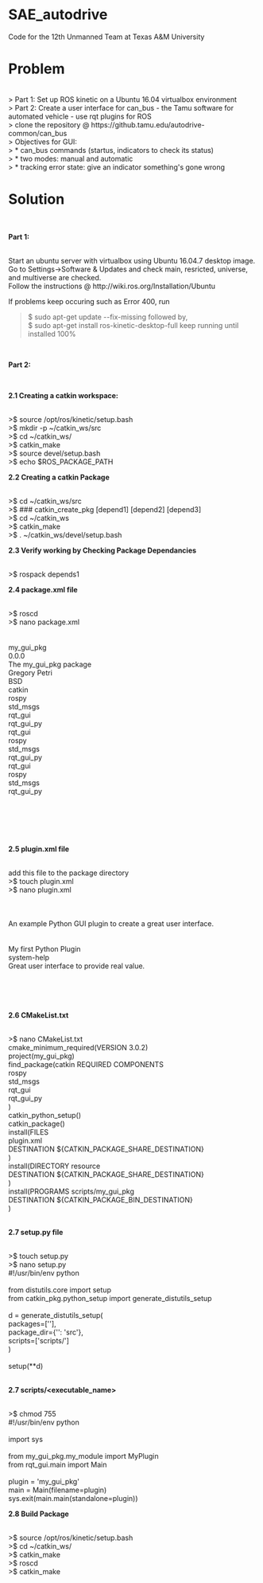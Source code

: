 # SAE_autodrive
Code for the 12th Unmanned Team at Texas A&amp;M University
</br>

# Problem #

</br>
> Part 1: Set up ROS kinetic on a Ubuntu 16.04 virtualbox environment </br>
> Part 2: Create a user interface for can_bus - the Tamu software for automated vehicle - use rqt plugins for ROS </br>
> clone the repository @ https://github.tamu.edu/autodrive-common/can_bus </br>
> Objectives for GUI: </br>
> * can_bus commands (startus, indicators to check its status) </br>
> * two modes: manual and automatic </br>
> * tracking error state: give an indicator something's gone wrong
</br>

# Solution #

</br>

**Part 1:**

</br>
Start an ubuntu server with virtualbox using Ubuntu 16.04.7 desktop image. </br>
Go to Settings->Software & Updates and check main, resricted, universe, and multiverse are checked. </br>
Follow the instructions @ http://wiki.ros.org/Installation/Ubuntu </br>

If problems keep occuring such as Error 400, run </br>
>$ sudo apt-get update --fix-missing
followed by, </br>
>$ sudo apt-get install ros-kinetic-desktop-full
keep running until installed 100% </br>
</br>

**Part 2:**

</br>

**2.1 Creating a catkin workspace:**

</br>
>$ source /opt/ros/kinetic/setup.bash </br>
>$ mkdir -p ~/catkin_ws/src </br>
>$ cd ~/catkin_ws/ </br>
>$ catkin_make </br>
>$ source devel/setup.bash </br>
>$ echo $ROS_PACKAGE_PATH
</br>

**2.2 Creating a catkin Package**

</br>
>$ cd ~/catkin_ws/src </br>
>$ ### catkin_create_pkg <package_name> [depend1] [depend2] [depend3] </br>
>$ cd ~/catkin_ws </br>
>$ catkin_make </br>
>$ . ~/catkin_ws/devel/setup.bash
</br>

**2.3 Verify working by Checking Package Dependancies**

</br>
>$ rospack depends1 <package_name>
</br>

**2.4 package.xml file**

</br>
>$ roscd <package_name> </br>
>$ nano package.xml </br>
<?xml version="1.0"?> </br>
<package format="2"> </br>
  <name>my_gui_pkg</name> </br>
  <version>0.0.0</version> </br>
  <description>The my_gui_pkg package</description> </br>
  <maintainer email="gcpetri@tamu.edu">Gregory Petri</maintainer> </br>
  <license>BSD</license> </br>
  <buildtool_depend>catkin</buildtool_depend> </br>
  <build_depend>rospy</build_depend> </br>
  <build_depend>std_msgs</build_depend> </br>
  <build_depend>rqt_gui</build_depend> </br>
  <build_depend>rqt_gui_py</build_depend> </br>
  <build_export_depend>rqt_gui</build_export_depend> </br>
  <build_export_depend>rospy</build_export_depend> </br>
  <build_export_depend>std_msgs</build_export_depend> </br>
  <build_export_depend>rqt_gui_py</build_export_depend> </br>
  <exec_depend>rqt_gui</exec_depend> </br>
  <exec_depend>rospy</exec_depend> </br>
  <exec_depend>std_msgs</exec_depend> </br>
  <exec_depend>rqt_gui_py</exec_depend> </br>
  <export> </br>
    <my_gui_pkg plugin="${prefix}/plugin.xml"/> </br>
  </export> </br>
</package> </br>
</br>

**2.5 plugin.xml file**

</br>
add this file to the package directory </br>
>$ touch plugin.xml </br>
>$ nano plugin.xml </br>
<library path="src"> </br>
  <class name="My Plugin" type="PACKAGE_NAME.my_module.MyPlugin" base_class_type="rqt_gui_py::Plugin"> </br>
    <description> </br>
      An example Python GUI plugin to create a great user interface. </br>
    </description> </br>
    <qtgui> </br>
      <label>My first Python Plugin</label> </br>
      <icon type="theme">system-help</icon> </br>
      <statustip>Great user interface to provide real value.</statustip> </br>
    </qtgui> </br>
  </class> </br>
</library> </br>
</br>

**2.6 CMakeList.txt**

</br>
>$ nano CMakeList.txt </br>
cmake_minimum_required(VERSION 3.0.2) </br>
project(my_gui_pkg) </br>
find_package(catkin REQUIRED COMPONENTS </br>
  rospy </br>
  std_msgs </br>
  rqt_gui </br>
  rqt_gui_py </br>
) </br>
catkin_python_setup() </br>
catkin_package() </br>
install(FILES </br>
   plugin.xml </br>
   DESTINATION ${CATKIN_PACKAGE_SHARE_DESTINATION} </br>
) </br>
install(DIRECTORY resource </br>
   DESTINATION ${CATKIN_PACKAGE_SHARE_DESTINATION} </br>
) </br>
install(PROGRAMS scripts/my_gui_pkg </br>
   DESTINATION ${CATKIN_PACKAGE_BIN_DESTINATION} </br>
) </br>
</br>

**2.7 setup.py file**

</br>
>$ touch setup.py </br>
>$ nano setup.py </br>
#!/usr/bin/env python </br>
</br>
from distutils.core import setup </br>
from catkin_pkg.python_setup import generate_distutils_setup </br>
</br>
d = generate_distutils_setup( </br>
    packages=['<package_name>'], </br>
    package_dir={'': 'src'}, </br>
    scripts=['scripts/<package_name>'] </br>
) </br>
</br>
setup(**d) </br>
</br>

**2.7 scripts/<executable_name>**
  
</br>
>$ chmod 755 <executable> </br>
#!/usr/bin/env python </br>
</br>
import sys </br>
</br>
from my_gui_pkg.my_module import MyPlugin </br>
from rqt_gui.main import Main </br>
</br>
plugin = 'my_gui_pkg' </br>
main = Main(filename=plugin) </br>
sys.exit(main.main(standalone=plugin))
</br>

**2.8 Build Package**

</br>
>$ source /opt/ros/kinetic/setup.bash </br>
>$ cd ~/catkin_ws/ </br>
>$ catkin_make </br>
>$ roscd <package_name> </br>
>$ catkin_make </br>
